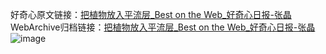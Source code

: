 好奇心原文链接：[把植物放入平流层_Best on the Web_好奇心日报-张晶](https://www.qdaily.com/articles/1567.html)
WebArchive归档链接：[把植物放入平流层_Best on the Web_好奇心日报-张晶](http://web.archive.org/web/20190623145936/https://www.qdaily.com/articles/1567.html)
![image](http://ww3.sinaimg.cn/large/007d5XDply1g3v4hap2ltj30u03nle10)